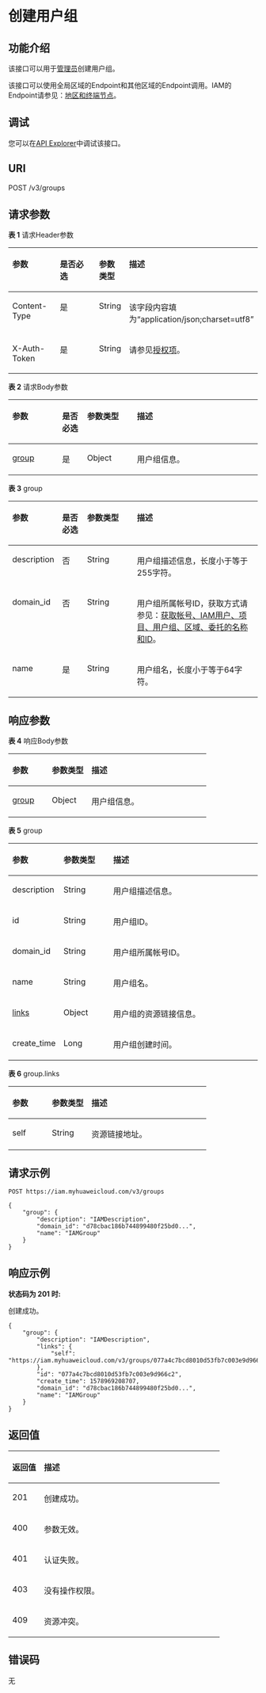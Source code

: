 # 创建用户组<a name="iam_09_0003"></a>

## 功能介绍<a name="zh-cn_topic_0221482368_section325582616184"></a>

该接口可以用于<u>[管理员](https://support.huaweicloud.com/usermanual-iam/iam_01_0001.html)</u><u></u>创建用户组。

该接口可以使用全局区域的Endpoint和其他区域的Endpoint调用。IAM的Endpoint请参见：[地区和终端节点](https://developer.huaweicloud.com/endpoint?IAM)。

## 调试<a name="section14215139212"></a>

您可以在[API Explorer](https://apiexplorer.developer.huaweicloud.com/apiexplorer/doc?product=IAM&api=KeystoneCreateGroup)中调试该接口。

## URI<a name="zh-cn_topic_0221482368_section9255152681816"></a>

POST /v3/groups

## 请求参数<a name="zh-cn_topic_0221482368_section42561726141817"></a>

**表 1**  请求Header参数

<a name="zh-cn_topic_0221482368_HeaderParameter"></a>
<table><thead align="left"><tr id="zh-cn_topic_0221482368_row202561626151817"><th class="cellrowborder" valign="top" width="20%" id="mcps1.2.5.1.1"><p id="zh-cn_topic_0221482368_p2257162681816"><a name="zh-cn_topic_0221482368_p2257162681816"></a><a name="zh-cn_topic_0221482368_p2257162681816"></a>参数</p>
</th>
<th class="cellrowborder" valign="top" width="20%" id="mcps1.2.5.1.2"><p id="zh-cn_topic_0221482368_p20257526191814"><a name="zh-cn_topic_0221482368_p20257526191814"></a><a name="zh-cn_topic_0221482368_p20257526191814"></a>是否必选</p>
</th>
<th class="cellrowborder" valign="top" width="10%" id="mcps1.2.5.1.3"><p id="zh-cn_topic_0221482368_p4257162615186"><a name="zh-cn_topic_0221482368_p4257162615186"></a><a name="zh-cn_topic_0221482368_p4257162615186"></a>参数类型</p>
</th>
<th class="cellrowborder" valign="top" width="50%" id="mcps1.2.5.1.4"><p id="zh-cn_topic_0221482368_p225742619184"><a name="zh-cn_topic_0221482368_p225742619184"></a><a name="zh-cn_topic_0221482368_p225742619184"></a>描述</p>
</th>
</tr>
</thead>
<tbody><tr id="zh-cn_topic_0221482368_row0256926141815"><td class="cellrowborder" valign="top" width="20%" headers="mcps1.2.5.1.1 "><p id="zh-cn_topic_0221482368_p1925722661810"><a name="zh-cn_topic_0221482368_p1925722661810"></a><a name="zh-cn_topic_0221482368_p1925722661810"></a>Content-Type</p>
</td>
<td class="cellrowborder" valign="top" width="20%" headers="mcps1.2.5.1.2 "><p id="zh-cn_topic_0221482368_p12258626131810"><a name="zh-cn_topic_0221482368_p12258626131810"></a><a name="zh-cn_topic_0221482368_p12258626131810"></a>是</p>
</td>
<td class="cellrowborder" valign="top" width="10%" headers="mcps1.2.5.1.3 "><p id="zh-cn_topic_0221482368_p1625802619186"><a name="zh-cn_topic_0221482368_p1625802619186"></a><a name="zh-cn_topic_0221482368_p1625802619186"></a>String</p>
</td>
<td class="cellrowborder" valign="top" width="50%" headers="mcps1.2.5.1.4 "><p id="zh-cn_topic_0221482368_p13258726171817"><a name="zh-cn_topic_0221482368_p13258726171817"></a><a name="zh-cn_topic_0221482368_p13258726171817"></a>该字段内容填为“application/json;charset=utf8”</p>
</td>
</tr>
<tr id="zh-cn_topic_0221482368_row1256132613182"><td class="cellrowborder" valign="top" width="20%" headers="mcps1.2.5.1.1 "><p id="zh-cn_topic_0221482368_p825816269187"><a name="zh-cn_topic_0221482368_p825816269187"></a><a name="zh-cn_topic_0221482368_p825816269187"></a>X-Auth-Token</p>
</td>
<td class="cellrowborder" valign="top" width="20%" headers="mcps1.2.5.1.2 "><p id="zh-cn_topic_0221482368_p02583269188"><a name="zh-cn_topic_0221482368_p02583269188"></a><a name="zh-cn_topic_0221482368_p02583269188"></a>是</p>
</td>
<td class="cellrowborder" valign="top" width="10%" headers="mcps1.2.5.1.3 "><p id="zh-cn_topic_0221482368_p42581726131817"><a name="zh-cn_topic_0221482368_p42581726131817"></a><a name="zh-cn_topic_0221482368_p42581726131817"></a>String</p>
</td>
<td class="cellrowborder" valign="top" width="50%" headers="mcps1.2.5.1.4 "><p id="zh-cn_topic_0221482368_p15258142619187"><a name="zh-cn_topic_0221482368_p15258142619187"></a><a name="zh-cn_topic_0221482368_p15258142619187"></a>请参见<a href="授权项.md">授权项</a>。</p>
</td>
</tr>
</tbody>
</table>

**表 2**  请求Body参数

<a name="zh-cn_topic_0221482368_requestParameter"></a>
<table><thead align="left"><tr id="zh-cn_topic_0221482368_row7259026101810"><th class="cellrowborder" valign="top" width="20%" id="mcps1.2.5.1.1"><p id="zh-cn_topic_0221482368_p6259132681820"><a name="zh-cn_topic_0221482368_p6259132681820"></a><a name="zh-cn_topic_0221482368_p6259132681820"></a>参数</p>
</th>
<th class="cellrowborder" valign="top" width="10%" id="mcps1.2.5.1.2"><p id="zh-cn_topic_0221482368_p125916262187"><a name="zh-cn_topic_0221482368_p125916262187"></a><a name="zh-cn_topic_0221482368_p125916262187"></a>是否必选</p>
</th>
<th class="cellrowborder" valign="top" width="20%" id="mcps1.2.5.1.3"><p id="zh-cn_topic_0221482368_p102592267184"><a name="zh-cn_topic_0221482368_p102592267184"></a><a name="zh-cn_topic_0221482368_p102592267184"></a>参数类型</p>
</th>
<th class="cellrowborder" valign="top" width="50%" id="mcps1.2.5.1.4"><p id="zh-cn_topic_0221482368_p425962611185"><a name="zh-cn_topic_0221482368_p425962611185"></a><a name="zh-cn_topic_0221482368_p425962611185"></a>描述</p>
</th>
</tr>
</thead>
<tbody><tr id="zh-cn_topic_0221482368_row62591526121815"><td class="cellrowborder" valign="top" width="20%" headers="mcps1.2.5.1.1 "><p id="zh-cn_topic_0221482368_p126016265187"><a name="zh-cn_topic_0221482368_p126016265187"></a><a name="zh-cn_topic_0221482368_p126016265187"></a><a href="#zh-cn_topic_0221482368_request_Rq93Group">group</a></p>
</td>
<td class="cellrowborder" valign="top" width="10%" headers="mcps1.2.5.1.2 "><p id="zh-cn_topic_0221482368_p7260152621810"><a name="zh-cn_topic_0221482368_p7260152621810"></a><a name="zh-cn_topic_0221482368_p7260152621810"></a>是</p>
</td>
<td class="cellrowborder" valign="top" width="20%" headers="mcps1.2.5.1.3 "><p id="zh-cn_topic_0221482368_p7260426171816"><a name="zh-cn_topic_0221482368_p7260426171816"></a><a name="zh-cn_topic_0221482368_p7260426171816"></a>Object</p>
</td>
<td class="cellrowborder" valign="top" width="50%" headers="mcps1.2.5.1.4 "><p id="zh-cn_topic_0221482368_p13260142661810"><a name="zh-cn_topic_0221482368_p13260142661810"></a><a name="zh-cn_topic_0221482368_p13260142661810"></a>用户组信息。</p>
</td>
</tr>
</tbody>
</table>

**表 3**  group

<a name="zh-cn_topic_0221482368_request_Rq93Group"></a>
<table><thead align="left"><tr id="zh-cn_topic_0221482368_row172601126141814"><th class="cellrowborder" valign="top" width="20%" id="mcps1.2.5.1.1"><p id="zh-cn_topic_0221482368_p1226118266181"><a name="zh-cn_topic_0221482368_p1226118266181"></a><a name="zh-cn_topic_0221482368_p1226118266181"></a>参数</p>
</th>
<th class="cellrowborder" valign="top" width="10%" id="mcps1.2.5.1.2"><p id="zh-cn_topic_0221482368_p14261172611186"><a name="zh-cn_topic_0221482368_p14261172611186"></a><a name="zh-cn_topic_0221482368_p14261172611186"></a>是否必选</p>
</th>
<th class="cellrowborder" valign="top" width="20%" id="mcps1.2.5.1.3"><p id="zh-cn_topic_0221482368_p626192612181"><a name="zh-cn_topic_0221482368_p626192612181"></a><a name="zh-cn_topic_0221482368_p626192612181"></a>参数类型</p>
</th>
<th class="cellrowborder" valign="top" width="50%" id="mcps1.2.5.1.4"><p id="zh-cn_topic_0221482368_p19261526161816"><a name="zh-cn_topic_0221482368_p19261526161816"></a><a name="zh-cn_topic_0221482368_p19261526161816"></a>描述</p>
</th>
</tr>
</thead>
<tbody><tr id="zh-cn_topic_0221482368_row52604266180"><td class="cellrowborder" valign="top" width="20%" headers="mcps1.2.5.1.1 "><p id="zh-cn_topic_0221482368_p1726192614189"><a name="zh-cn_topic_0221482368_p1726192614189"></a><a name="zh-cn_topic_0221482368_p1726192614189"></a>description</p>
</td>
<td class="cellrowborder" valign="top" width="10%" headers="mcps1.2.5.1.2 "><p id="zh-cn_topic_0221482368_p12261112618181"><a name="zh-cn_topic_0221482368_p12261112618181"></a><a name="zh-cn_topic_0221482368_p12261112618181"></a>否</p>
</td>
<td class="cellrowborder" valign="top" width="20%" headers="mcps1.2.5.1.3 "><p id="zh-cn_topic_0221482368_p3262122611815"><a name="zh-cn_topic_0221482368_p3262122611815"></a><a name="zh-cn_topic_0221482368_p3262122611815"></a>String</p>
</td>
<td class="cellrowborder" valign="top" width="50%" headers="mcps1.2.5.1.4 "><p id="zh-cn_topic_0221482368_p6262132651815"><a name="zh-cn_topic_0221482368_p6262132651815"></a><a name="zh-cn_topic_0221482368_p6262132651815"></a>用户组描述信息，长度小于等于255字符。</p>
</td>
</tr>
<tr id="zh-cn_topic_0221482368_row1626012681817"><td class="cellrowborder" valign="top" width="20%" headers="mcps1.2.5.1.1 "><p id="zh-cn_topic_0221482368_p1126202621813"><a name="zh-cn_topic_0221482368_p1126202621813"></a><a name="zh-cn_topic_0221482368_p1126202621813"></a>domain_id</p>
</td>
<td class="cellrowborder" valign="top" width="10%" headers="mcps1.2.5.1.2 "><p id="zh-cn_topic_0221482368_p202625266182"><a name="zh-cn_topic_0221482368_p202625266182"></a><a name="zh-cn_topic_0221482368_p202625266182"></a>否</p>
</td>
<td class="cellrowborder" valign="top" width="20%" headers="mcps1.2.5.1.3 "><p id="zh-cn_topic_0221482368_p16262172661817"><a name="zh-cn_topic_0221482368_p16262172661817"></a><a name="zh-cn_topic_0221482368_p16262172661817"></a>String</p>
</td>
<td class="cellrowborder" valign="top" width="50%" headers="mcps1.2.5.1.4 "><p id="zh-cn_topic_0221482368_p14262526171818"><a name="zh-cn_topic_0221482368_p14262526171818"></a><a name="zh-cn_topic_0221482368_p14262526171818"></a>用户组所属帐号ID，获取方式请参见：<a href="获取帐号-IAM用户-项目-用户组-区域-委托的名称和ID.md">获取帐号、IAM用户、项目、用户组、区域、委托的名称和ID</a>。</p>
</td>
</tr>
<tr id="zh-cn_topic_0221482368_row172601126171812"><td class="cellrowborder" valign="top" width="20%" headers="mcps1.2.5.1.1 "><p id="zh-cn_topic_0221482368_p7262182614187"><a name="zh-cn_topic_0221482368_p7262182614187"></a><a name="zh-cn_topic_0221482368_p7262182614187"></a>name</p>
</td>
<td class="cellrowborder" valign="top" width="10%" headers="mcps1.2.5.1.2 "><p id="zh-cn_topic_0221482368_p12263112611182"><a name="zh-cn_topic_0221482368_p12263112611182"></a><a name="zh-cn_topic_0221482368_p12263112611182"></a>是</p>
</td>
<td class="cellrowborder" valign="top" width="20%" headers="mcps1.2.5.1.3 "><p id="zh-cn_topic_0221482368_p2263182610183"><a name="zh-cn_topic_0221482368_p2263182610183"></a><a name="zh-cn_topic_0221482368_p2263182610183"></a>String</p>
</td>
<td class="cellrowborder" valign="top" width="50%" headers="mcps1.2.5.1.4 "><p id="zh-cn_topic_0221482368_p132631726171816"><a name="zh-cn_topic_0221482368_p132631726171816"></a><a name="zh-cn_topic_0221482368_p132631726171816"></a>用户组名，长度小于等于64字符。</p>
</td>
</tr>
</tbody>
</table>

## 响应参数<a name="zh-cn_topic_0221482368_section18263426191815"></a>

**表 4**  响应Body参数

<a name="zh-cn_topic_0221482368_responseParameter"></a>
<table><thead align="left"><tr id="zh-cn_topic_0221482368_row2263142601811"><th class="cellrowborder" valign="top" width="20%" id="mcps1.2.4.1.1"><p id="zh-cn_topic_0221482368_p15264152611814"><a name="zh-cn_topic_0221482368_p15264152611814"></a><a name="zh-cn_topic_0221482368_p15264152611814"></a>参数</p>
</th>
<th class="cellrowborder" valign="top" width="20%" id="mcps1.2.4.1.2"><p id="zh-cn_topic_0221482368_p92641261187"><a name="zh-cn_topic_0221482368_p92641261187"></a><a name="zh-cn_topic_0221482368_p92641261187"></a>参数类型</p>
</th>
<th class="cellrowborder" valign="top" width="60%" id="mcps1.2.4.1.3"><p id="zh-cn_topic_0221482368_p2026418263185"><a name="zh-cn_topic_0221482368_p2026418263185"></a><a name="zh-cn_topic_0221482368_p2026418263185"></a>描述</p>
</th>
</tr>
</thead>
<tbody><tr id="zh-cn_topic_0221482368_row1726372619180"><td class="cellrowborder" valign="top" width="20%" headers="mcps1.2.4.1.1 "><p id="zh-cn_topic_0221482368_p32641126161818"><a name="zh-cn_topic_0221482368_p32641126161818"></a><a name="zh-cn_topic_0221482368_p32641126161818"></a><a href="#zh-cn_topic_0221482368_response_Rs93Group">group</a></p>
</td>
<td class="cellrowborder" valign="top" width="20%" headers="mcps1.2.4.1.2 "><p id="zh-cn_topic_0221482368_p32641726201813"><a name="zh-cn_topic_0221482368_p32641726201813"></a><a name="zh-cn_topic_0221482368_p32641726201813"></a>Object</p>
</td>
<td class="cellrowborder" valign="top" width="60%" headers="mcps1.2.4.1.3 "><p id="zh-cn_topic_0221482368_p1126413267185"><a name="zh-cn_topic_0221482368_p1126413267185"></a><a name="zh-cn_topic_0221482368_p1126413267185"></a>用户组信息。</p>
</td>
</tr>
</tbody>
</table>

**表 5**  group

<a name="zh-cn_topic_0221482368_response_Rs93Group"></a>
<table><thead align="left"><tr id="zh-cn_topic_0221482368_row1926512610181"><th class="cellrowborder" valign="top" width="20%" id="mcps1.2.4.1.1"><p id="zh-cn_topic_0221482368_p92651126141817"><a name="zh-cn_topic_0221482368_p92651126141817"></a><a name="zh-cn_topic_0221482368_p92651126141817"></a>参数</p>
</th>
<th class="cellrowborder" valign="top" width="20%" id="mcps1.2.4.1.2"><p id="zh-cn_topic_0221482368_p1265626171817"><a name="zh-cn_topic_0221482368_p1265626171817"></a><a name="zh-cn_topic_0221482368_p1265626171817"></a>参数类型</p>
</th>
<th class="cellrowborder" valign="top" width="60%" id="mcps1.2.4.1.3"><p id="zh-cn_topic_0221482368_p726519269182"><a name="zh-cn_topic_0221482368_p726519269182"></a><a name="zh-cn_topic_0221482368_p726519269182"></a>描述</p>
</th>
</tr>
</thead>
<tbody><tr id="zh-cn_topic_0221482368_row162655269189"><td class="cellrowborder" valign="top" width="20%" headers="mcps1.2.4.1.1 "><p id="zh-cn_topic_0221482368_p5266426111815"><a name="zh-cn_topic_0221482368_p5266426111815"></a><a name="zh-cn_topic_0221482368_p5266426111815"></a>description</p>
</td>
<td class="cellrowborder" valign="top" width="20%" headers="mcps1.2.4.1.2 "><p id="zh-cn_topic_0221482368_p1726616263181"><a name="zh-cn_topic_0221482368_p1726616263181"></a><a name="zh-cn_topic_0221482368_p1726616263181"></a>String</p>
</td>
<td class="cellrowborder" valign="top" width="60%" headers="mcps1.2.4.1.3 "><p id="zh-cn_topic_0221482368_p1526682611810"><a name="zh-cn_topic_0221482368_p1526682611810"></a><a name="zh-cn_topic_0221482368_p1526682611810"></a>用户组描述信息。</p>
</td>
</tr>
<tr id="zh-cn_topic_0221482368_row18265182614185"><td class="cellrowborder" valign="top" width="20%" headers="mcps1.2.4.1.1 "><p id="zh-cn_topic_0221482368_p52661226131816"><a name="zh-cn_topic_0221482368_p52661226131816"></a><a name="zh-cn_topic_0221482368_p52661226131816"></a>id</p>
</td>
<td class="cellrowborder" valign="top" width="20%" headers="mcps1.2.4.1.2 "><p id="zh-cn_topic_0221482368_p10266122616180"><a name="zh-cn_topic_0221482368_p10266122616180"></a><a name="zh-cn_topic_0221482368_p10266122616180"></a>String</p>
</td>
<td class="cellrowborder" valign="top" width="60%" headers="mcps1.2.4.1.3 "><p id="zh-cn_topic_0221482368_p10266202619185"><a name="zh-cn_topic_0221482368_p10266202619185"></a><a name="zh-cn_topic_0221482368_p10266202619185"></a>用户组ID。</p>
</td>
</tr>
<tr id="zh-cn_topic_0221482368_row3265122681814"><td class="cellrowborder" valign="top" width="20%" headers="mcps1.2.4.1.1 "><p id="zh-cn_topic_0221482368_p1426611268186"><a name="zh-cn_topic_0221482368_p1426611268186"></a><a name="zh-cn_topic_0221482368_p1426611268186"></a>domain_id</p>
</td>
<td class="cellrowborder" valign="top" width="20%" headers="mcps1.2.4.1.2 "><p id="zh-cn_topic_0221482368_p826792616189"><a name="zh-cn_topic_0221482368_p826792616189"></a><a name="zh-cn_topic_0221482368_p826792616189"></a>String</p>
</td>
<td class="cellrowborder" valign="top" width="60%" headers="mcps1.2.4.1.3 "><p id="zh-cn_topic_0221482368_p6267026141819"><a name="zh-cn_topic_0221482368_p6267026141819"></a><a name="zh-cn_topic_0221482368_p6267026141819"></a>用户组所属帐号ID。</p>
</td>
</tr>
<tr id="zh-cn_topic_0221482368_row226513267188"><td class="cellrowborder" valign="top" width="20%" headers="mcps1.2.4.1.1 "><p id="zh-cn_topic_0221482368_p62671426121816"><a name="zh-cn_topic_0221482368_p62671426121816"></a><a name="zh-cn_topic_0221482368_p62671426121816"></a>name</p>
</td>
<td class="cellrowborder" valign="top" width="20%" headers="mcps1.2.4.1.2 "><p id="zh-cn_topic_0221482368_p1226752651819"><a name="zh-cn_topic_0221482368_p1226752651819"></a><a name="zh-cn_topic_0221482368_p1226752651819"></a>String</p>
</td>
<td class="cellrowborder" valign="top" width="60%" headers="mcps1.2.4.1.3 "><p id="zh-cn_topic_0221482368_p182673266183"><a name="zh-cn_topic_0221482368_p182673266183"></a><a name="zh-cn_topic_0221482368_p182673266183"></a>用户组名。</p>
</td>
</tr>
<tr id="zh-cn_topic_0221482368_row12265926191813"><td class="cellrowborder" valign="top" width="20%" headers="mcps1.2.4.1.1 "><p id="zh-cn_topic_0221482368_p18267326131811"><a name="zh-cn_topic_0221482368_p18267326131811"></a><a name="zh-cn_topic_0221482368_p18267326131811"></a><a href="#zh-cn_topic_0221482368_response_Rs93GroupLinks">links</a></p>
</td>
<td class="cellrowborder" valign="top" width="20%" headers="mcps1.2.4.1.2 "><p id="zh-cn_topic_0221482368_p162671426181816"><a name="zh-cn_topic_0221482368_p162671426181816"></a><a name="zh-cn_topic_0221482368_p162671426181816"></a>Object</p>
</td>
<td class="cellrowborder" valign="top" width="60%" headers="mcps1.2.4.1.3 "><p id="zh-cn_topic_0221482368_p172682265186"><a name="zh-cn_topic_0221482368_p172682265186"></a><a name="zh-cn_topic_0221482368_p172682265186"></a>用户组的资源链接信息。</p>
</td>
</tr>
<tr id="zh-cn_topic_0221482368_row14265122610187"><td class="cellrowborder" valign="top" width="20%" headers="mcps1.2.4.1.1 "><p id="zh-cn_topic_0221482368_p526862681811"><a name="zh-cn_topic_0221482368_p526862681811"></a><a name="zh-cn_topic_0221482368_p526862681811"></a>create_time</p>
</td>
<td class="cellrowborder" valign="top" width="20%" headers="mcps1.2.4.1.2 "><p id="zh-cn_topic_0221482368_p226862651818"><a name="zh-cn_topic_0221482368_p226862651818"></a><a name="zh-cn_topic_0221482368_p226862651818"></a>Long</p>
</td>
<td class="cellrowborder" valign="top" width="60%" headers="mcps1.2.4.1.3 "><p id="zh-cn_topic_0221482368_p426872661812"><a name="zh-cn_topic_0221482368_p426872661812"></a><a name="zh-cn_topic_0221482368_p426872661812"></a>用户组创建时间。</p>
</td>
</tr>
</tbody>
</table>

**表 6**  group.links

<a name="zh-cn_topic_0221482368_response_Rs93GroupLinks"></a>
<table><thead align="left"><tr id="zh-cn_topic_0221482368_row1726892641814"><th class="cellrowborder" valign="top" width="20%" id="mcps1.2.4.1.1"><p id="zh-cn_topic_0221482368_p6269826161812"><a name="zh-cn_topic_0221482368_p6269826161812"></a><a name="zh-cn_topic_0221482368_p6269826161812"></a>参数</p>
</th>
<th class="cellrowborder" valign="top" width="20%" id="mcps1.2.4.1.2"><p id="zh-cn_topic_0221482368_p92691826171816"><a name="zh-cn_topic_0221482368_p92691826171816"></a><a name="zh-cn_topic_0221482368_p92691826171816"></a>参数类型</p>
</th>
<th class="cellrowborder" valign="top" width="60%" id="mcps1.2.4.1.3"><p id="zh-cn_topic_0221482368_p126912691812"><a name="zh-cn_topic_0221482368_p126912691812"></a><a name="zh-cn_topic_0221482368_p126912691812"></a>描述</p>
</th>
</tr>
</thead>
<tbody><tr id="zh-cn_topic_0221482368_row7268152641810"><td class="cellrowborder" valign="top" width="20%" headers="mcps1.2.4.1.1 "><p id="zh-cn_topic_0221482368_p20269226151812"><a name="zh-cn_topic_0221482368_p20269226151812"></a><a name="zh-cn_topic_0221482368_p20269226151812"></a>self</p>
</td>
<td class="cellrowborder" valign="top" width="20%" headers="mcps1.2.4.1.2 "><p id="zh-cn_topic_0221482368_p1126932611813"><a name="zh-cn_topic_0221482368_p1126932611813"></a><a name="zh-cn_topic_0221482368_p1126932611813"></a>String</p>
</td>
<td class="cellrowborder" valign="top" width="60%" headers="mcps1.2.4.1.3 "><p id="zh-cn_topic_0221482368_p526912620186"><a name="zh-cn_topic_0221482368_p526912620186"></a><a name="zh-cn_topic_0221482368_p526912620186"></a>资源链接地址。</p>
</td>
</tr>
</tbody>
</table>

## 请求示例<a name="zh-cn_topic_0221482368_section1226922618187"></a>

```
POST https://iam.myhuaweicloud.com/v3/groups
```

```
{
    "group": {
        "description": "IAMDescription",
        "domain_id": "d78cbac186b744899480f25bd0...",
        "name": "IAMGroup"
    }
}
```

## 响应示例<a name="zh-cn_topic_0221482368_section1270126111811"></a>

**状态码为 201 时:**

创建成功。

```
{
    "group": {
        "description": "IAMDescription",
        "links": {
            "self": "https://iam.myhuaweicloud.com/v3/groups/077a4c7bcd8010d53fb7c003e9d966c2"
        },
        "id": "077a4c7bcd8010d53fb7c003e9d966c2",
        "create_time": 1578969208707,
        "domain_id": "d78cbac186b744899480f25bd0...",
        "name": "IAMGroup"
    }
}
```

## 返回值<a name="zh-cn_topic_0221482368_section122718261182"></a>

<a name="zh-cn_topic_0221482368_table2460"></a>
<table><thead align="left"><tr id="zh-cn_topic_0221482368_row1627242615188"><th class="cellrowborder" valign="top" width="15%" id="mcps1.1.3.1.1"><p id="zh-cn_topic_0221482368_p12721626141820"><a name="zh-cn_topic_0221482368_p12721626141820"></a><a name="zh-cn_topic_0221482368_p12721626141820"></a>返回值</p>
</th>
<th class="cellrowborder" valign="top" width="85%" id="mcps1.1.3.1.2"><p id="zh-cn_topic_0221482368_p18272202601810"><a name="zh-cn_topic_0221482368_p18272202601810"></a><a name="zh-cn_topic_0221482368_p18272202601810"></a>描述</p>
</th>
</tr>
</thead>
<tbody><tr id="zh-cn_topic_0221482368_row10272162671819"><td class="cellrowborder" valign="top" width="15%" headers="mcps1.1.3.1.1 "><p id="zh-cn_topic_0221482368_p527292614180"><a name="zh-cn_topic_0221482368_p527292614180"></a><a name="zh-cn_topic_0221482368_p527292614180"></a>201</p>
</td>
<td class="cellrowborder" valign="top" width="85%" headers="mcps1.1.3.1.2 "><p id="zh-cn_topic_0221482368_p17272192615183"><a name="zh-cn_topic_0221482368_p17272192615183"></a><a name="zh-cn_topic_0221482368_p17272192615183"></a>创建成功。</p>
</td>
</tr>
<tr id="zh-cn_topic_0221482368_row62726269182"><td class="cellrowborder" valign="top" width="15%" headers="mcps1.1.3.1.1 "><p id="zh-cn_topic_0221482368_p122739263187"><a name="zh-cn_topic_0221482368_p122739263187"></a><a name="zh-cn_topic_0221482368_p122739263187"></a>400</p>
</td>
<td class="cellrowborder" valign="top" width="85%" headers="mcps1.1.3.1.2 "><p id="zh-cn_topic_0221482368_p127352614181"><a name="zh-cn_topic_0221482368_p127352614181"></a><a name="zh-cn_topic_0221482368_p127352614181"></a>参数无效。</p>
</td>
</tr>
<tr id="zh-cn_topic_0221482368_row142721626141812"><td class="cellrowborder" valign="top" width="15%" headers="mcps1.1.3.1.1 "><p id="zh-cn_topic_0221482368_p0273162691817"><a name="zh-cn_topic_0221482368_p0273162691817"></a><a name="zh-cn_topic_0221482368_p0273162691817"></a>401</p>
</td>
<td class="cellrowborder" valign="top" width="85%" headers="mcps1.1.3.1.2 "><p id="zh-cn_topic_0221482368_p827342619189"><a name="zh-cn_topic_0221482368_p827342619189"></a><a name="zh-cn_topic_0221482368_p827342619189"></a>认证失败。</p>
</td>
</tr>
<tr id="zh-cn_topic_0221482368_row12721726191810"><td class="cellrowborder" valign="top" width="15%" headers="mcps1.1.3.1.1 "><p id="zh-cn_topic_0221482368_p192735262182"><a name="zh-cn_topic_0221482368_p192735262182"></a><a name="zh-cn_topic_0221482368_p192735262182"></a>403</p>
</td>
<td class="cellrowborder" valign="top" width="85%" headers="mcps1.1.3.1.2 "><p id="zh-cn_topic_0221482368_p227311265189"><a name="zh-cn_topic_0221482368_p227311265189"></a><a name="zh-cn_topic_0221482368_p227311265189"></a>没有操作权限。</p>
</td>
</tr>
<tr id="zh-cn_topic_0221482368_row102722269185"><td class="cellrowborder" valign="top" width="15%" headers="mcps1.1.3.1.1 "><p id="zh-cn_topic_0221482368_p1273112614186"><a name="zh-cn_topic_0221482368_p1273112614186"></a><a name="zh-cn_topic_0221482368_p1273112614186"></a>409</p>
</td>
<td class="cellrowborder" valign="top" width="85%" headers="mcps1.1.3.1.2 "><p id="zh-cn_topic_0221482368_p32731026171812"><a name="zh-cn_topic_0221482368_p32731026171812"></a><a name="zh-cn_topic_0221482368_p32731026171812"></a>资源冲突。</p>
</td>
</tr>
</tbody>
</table>

## 错误码<a name="zh-cn_topic_0221482368_section227462681819"></a>

无

